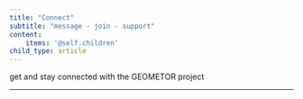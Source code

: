 ```yaml
---
title: "Connect"
subtitle: "message - join - support"
content:
    items: '@self.children'
child_type: article
---
```


get and stay connected with the GEOMETOR project

___
